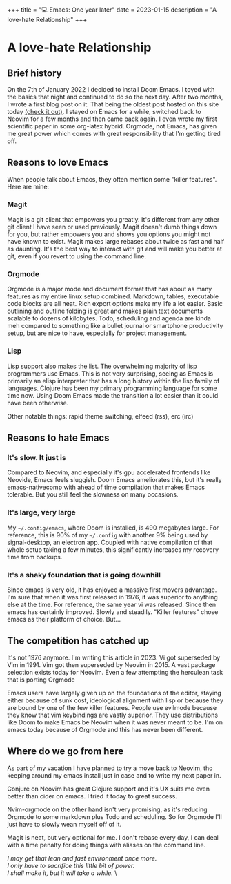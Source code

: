 +++
title = "💻 Emacs: One year later"
date = 2023-01-15
description = "A love-hate Relationship"
+++

# A love-hate Relationship

## Brief history

On the 7th of January 2022 I decided to install Doom Emacs.
I toyed with the basics that night and continued to do so the next day.
After two months, I wrote a first blog post on it. That being the oldest post hosted on this site today [(check it out)](https://port19.xyz/emacs/).
I stayed on Emacs for a while, switched back to Neovim for a few months and then came back again.
I even wrote my first scientific paper in some org-latex hybrid.
Orgmode, not Emacs, has given me great power which comes with great responsibility that I'm getting tired off.

## Reasons to love Emacs

When people talk about Emacs, they often mention some "killer features". Here are mine:

### Magit

Magit is a git client that empowers you greatly.
It's different from any other git client I have seen or used previously.
Magit doesn't dumb things down for you, but rather empowers you and shows you options you might not have known to exist.
Magit makes large rebases about twice as fast and half as daunting. It's the best way to interact with git and will make you better at git, even if you revert to using the command line.

### Orgmode

Orgmode is a major mode and document format that has about as many features as my entire linux setup combined.
Markdown, tables, executable code blocks are all neat.
Rich export options make my life a lot easier.
Basic outlining and outline folding is great and makes plain text documents scalable to dozens of kilobytes.
Todo, scheduling and agenda are kinda meh compared to something like a bullet journal or smartphone productivity setup, but are nice to have, especially for project management.

### Lisp

Lisp support also makes the list. The overwhelming majority of lisp programmers use Emacs.
This is not very surprising, seeing as Emacs is primarily an elisp interpreter that has a long history within the lisp family of languages.
Clojure has been my primary programming language for some time now. Using Doom Emacs made the transition a lot easier than it could have been otherwise.

Other notable things: rapid theme switching, elfeed (rss), erc (irc)

## Reasons to hate Emacs

### It's slow. It just is

Compared to Neovim, and especially it's gpu accelerated frontends like Neovide, Emacs feels sluggish.
Doom Emacs ameliorates this, but it's really emacs-nativecomp with ahead of time compilation that makes Emacs tolerable.
But you still feel the slowness on many occasions.

### It's large, very large

My `~/.config/emacs`, where Doom is installed, is 490 megabytes large.
For reference, this is 90% of my `~/.config` with another 9% being used by signal-desktop, an electron app.
Coupled with native compilation of that whole setup taking a few minutes, this significantly increases my recovery time from backups.

### It's a shaky foundation that is going downhill

Since emacs is very old, it has enjoyed a massive first movers advantage.
I'm sure that when it was first released in 1976, it was superior to anything else at the time.
For reference, the same year vi was released.
Since then emacs has certainly improved. Slowly and steadily.
"Killer features" chose emacs as their platform of choice.
But...

## The competition has catched up

It's not 1976 anymore. I'm writing this article in 2023.
Vi got superseded by Vim in 1991.
Vim got then superseded by Neovim in 2015.
A vast package selection exists today for Neovim. Even a few attempting the herculean task that is porting Orgmode

Emacs users have largely given up on the foundations of the editor, staying either because of sunk cost, ideological alignment with lisp or because they are bound by one of the few killer features. People use evilmode because they know that vim keybindings are vastly superior. They use distributions like Doom to make Emacs be Neovim when it was never meant to be.
I'm on emacs today because of Orgmode and this has never been different.

## Where do we go from here

As part of my vacation I have planned to try a move back to Neovim, tho keeping around my emacs install just in case and to write my next paper in.

Conjure on Neovim has great Clojure support and it's UX suits me even better than cider on emacs. I tried it today to great success.

Nvim-orgmode on the other hand isn't very promising, as it's reducing Orgmode to some markdown plus Todo and scheduling.
So for Orgmode I'll just have to slowly wean myself off of it.

Magit is neat, but very optional for me. I don't rebase every day, I can deal with a time penalty for doing things with aliases on the command line.

*I may get that lean and fast environment once more. \
I only have to sacrifice this little bit of power. \
I shall make it, but it will take a while.* \
